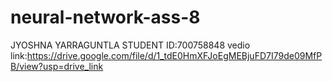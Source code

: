 # neural-network-ass-8
JYOSHNA YARRAGUNTLA
STUDENT ID:700758848
vedio link:https://drive.google.com/file/d/1_tdE0HmXFJoEgMEBjuFD7I79de09MfPB/view?usp=drive_link
